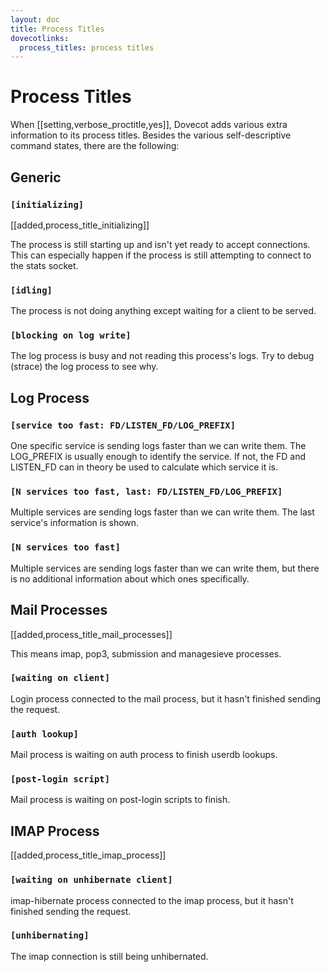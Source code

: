 ```yaml
---
layout: doc
title: Process Titles
dovecotlinks:
  process_titles: process titles
---
```


# Process Titles

When [[setting,verbose_proctitle,yes]], Dovecot adds various extra
information to its process titles. Besides the various self-descriptive command
states, there are the following:

## Generic

### `[initializing]`

[[added,process_title_initializing]]

The process is still starting up and isn't yet ready to accept connections.
This can especially happen if the process is still attempting to connect to
the stats socket.

### `[idling]`

The process is not doing anything except waiting for a client to be served.

### `[blocking on log write]`

The log process is busy and not reading this process's logs. Try to debug
(strace) the log process to see why.

## Log Process

### `[service too fast: FD/LISTEN_FD/LOG_PREFIX]`

One specific service is sending logs faster than we can write them. The
LOG_PREFIX is usually enough to identify the service. If not, the FD and
LISTEN_FD can in theory be used to calculate which service it is.

### `[N services too fast, last: FD/LISTEN_FD/LOG_PREFIX]`

Multiple services are sending logs faster than we can write them. The last
service's information is shown.

### `[N services too fast]`

Multiple services are sending logs faster than we can write them, but there
is no additional information about which ones specifically.

## Mail Processes

[[added,process_title_mail_processes]]

This means imap, pop3, submission and managesieve processes.

### `[waiting on client]`

Login process connected to the mail process, but it hasn't finished sending
the request.

### `[auth lookup]`

Mail process is waiting on auth process to finish userdb lookups.

### `[post-login script]`

Mail process is waiting on post-login scripts to finish.

## IMAP Process

[[added,process_title_imap_process]]

### `[waiting on unhibernate client]`

imap-hibernate process connected to the imap process, but it hasn't finished
sending the request.

### `[unhibernating]`

The imap connection is still being unhibernated.
